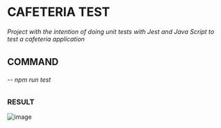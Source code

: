 # CAFETERIA TEST
###### Project with the intention of doing unit tests with Jest and Java Script to test a cafeteria application

## COMMAND
###### -- npm run test

### RESULT 
![image](https://github.com/AmandaDev25/Desafio-Amanda-Luiza/assets/138495890/55386a39-d49a-4d7d-a239-d4d92859fef1)


